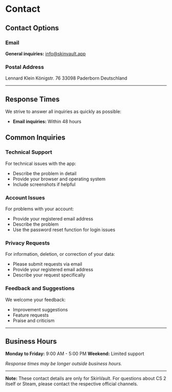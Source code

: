 # Contact

## Contact Options

### Email
**General inquiries:** info@skinvault.app

### Postal Address
Lennard Klein
Königstr. 76
33098 Paderborn
Deutschland



---

## Response Times

We strive to answer all inquiries as quickly as possible:
- **Email inquiries:** Within 48 hours

## Common Inquiries

### Technical Support
For technical issues with the app:
- Describe the problem in detail
- Provide your browser and operating system
- Include screenshots if helpful

### Account Issues
For problems with your account:
- Provide your registered email address
- Describe the problem
- Use the password reset function for login issues

### Privacy Requests
For information, deletion, or correction of your data:
- Please submit requests via email
- Provide your registered email address
- Describe your request specifically

### Feedback and Suggestions
We welcome your feedback:
- Improvement suggestions
- Feature requests
- Praise and criticism

---

## Business Hours

**Monday to Friday:** 9:00 AM - 5:00 PM
**Weekend:** Limited support

*Response times may be longer outside business hours.*

---

**Note:** These contact details are only for SkinVault. For questions about CS 2 itself or Steam, please contact the respective official channels.